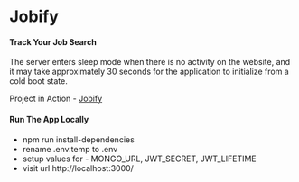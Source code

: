 # Jobify

#### Track Your Job Search
The server enters sleep mode when there is no activity on the website, and it may take approximately 30 seconds for the application to initialize from a cold boot state.


Project in Action - [Jobify](https://live-jobify.onrender.com)

#### Run The App Locally

- npm run install-dependencies
- rename .env.temp to .env
- setup values for - MONGO_URL, JWT_SECRET, JWT_LIFETIME
- visit url http://localhost:3000/

